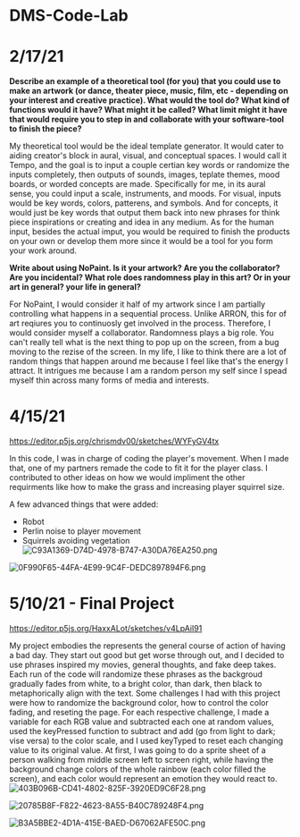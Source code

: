 # DMS-Code-Lab
# 2/17/21

**Describe an example of a theoretical tool (for you) that you could use to make an artwork (or dance, theater piece, music, film, etc - depending on your interest and creative practice). What would the tool do? What kind of functions would it have? What might it be called? What limit might it have that would require you to step in and collaborate with your software-tool to finish the piece?**

My theoretical tool would be the ideal template generator. It would cater to aiding creator's block in aural, visual, and conceptual spaces. I would call it Tempo, and the goal is to input a couple certian key words or randomize the inputs completely, then outputs of sounds, images, teplate themes, mood boards, or worded concepts are made. Specifically for me, in its aural sense, you could input a scale, instruments, and moods. For visual, inputs would be key words, colors, patterens, and symbols. And for concepts, it would just be key words that output them back into new phrases for think piece inspirations or creating and idea in any medium. As for the human input, besides the actual imput, you would be required to finish the products on your own or develop them more since it would be a tool for you form your work around.

**Write about using NoPaint. Is it your artwork? Are you the collaborator? Are you incidental? What role does randomness play in this art? Or in your art in general? your life in general?**

For NoPaint, I would consider it half of my artwork since I am partially controlling what happens in a sequential process. Unlike ARRON, this for of art reqiures you to continuosly get involved in the process. Therefore, I would consider myself a collaborator. Randomness plays a big role. You can't really tell what is the next thing to pop up on the screen, from a bug moving to the rezise of the screen. In my life, I like to think there are a lot of random things that happen around me because I feel like that's the energy I attract. It intrigues me because I am a random person my self since I spead myself thin across many forms of media and interests.



# 4/15/21

https://editor.p5js.org/chrismdv00/sketches/WYFyGV4tx

In this code, I was in charge of coding the player's movement. When I made that, one of my partners remade the code to fit it for the player class. I contributed to other ideas on how we would impliment the other requirments like how to make the grass and increasing player squirrel size.

A few advanced things that were added:
- Robot
- Perlin noise to player movement
- Squirrels avoiding vegetation
![C93A1369-D74D-4978-B747-A30DA76EA250.png]({{site.baseurl}}/C93A1369-D74D-4978-B747-A30DA76EA250.png)

![0F990F65-44FA-4E99-9C4F-DEDC897894F6.png]({{site.baseurl}}/0F990F65-44FA-4E99-9C4F-DEDC897894F6.png)



# 5/10/21 - Final Project

https://editor.p5js.org/HaxxALot/sketches/v4LpAiI91

My project embodies the represents the general course of action of having a bad day. They start out good but get worse through out, and I decided to use phrases inspired my movies, general thoughts, and fake deep takes. Each run of the code will randomize these phrases as the backgroud gradually fades from white, to a bright color, than dark, then black to metaphorically align with the text.
Some challenges I had with this project were how to randomize the background color, how to control the color fading, and reseting the page. For each respective challenge, I made a variable for each RGB value and subtracted each one at random values, used the keyPressed function to subtract and add (go from light to dark; vise versa) to the color scale, and I used keyTyped to reset each changing value to its original value.
At first, I was going to do a sprite sheet of a person walking from middle screen left to screen right, while having the background change colors of the whole rainbow (each color filled the screen), and each color would represent an emotion they would react to.
![403B096B-CD41-4802-825F-3920ED9C6F28.png]({{site.baseurl}}/403B096B-CD41-4802-825F-3920ED9C6F28.png)

![20785B8F-F822-4623-8A55-B40C789248F4.png]({{site.baseurl}}/20785B8F-F822-4623-8A55-B40C789248F4.png)

![B3A5BBE2-4D1A-415E-BAED-D67062AFE50C.png]({{site.baseurl}}/B3A5BBE2-4D1A-415E-BAED-D67062AFE50C.png)
